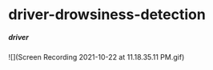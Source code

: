 # driver-drowsiness-detection
##### driver


![](Screen Recording 2021-10-22 at 11.18.35.11 PM.gif)
